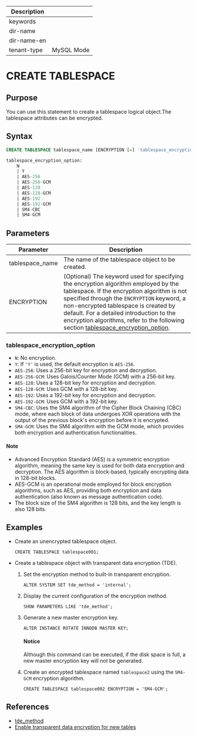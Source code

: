 | Description   |                 |
|---------------|-----------------|
| keywords      |                 |
| dir-name      |                 |
| dir-name-en   |                 |
| tenant-type   | MySQL Mode      |

# CREATE TABLESPACE

## Purpose

You can use this statement to create a tablespace logical object.The tablespace attributes can be encrypted.

## Syntax

```sql
CREATE TABLESPACE tablespace_name [ENCRYPTION [=] 'tablespace_encryption_option'];

tablespace_encryption_option:
    N
    | Y
    | AES-256
    | AES-256-GCM
    | AES-128
    | AES-128-GCM
    | AES-192
    | AES-192-GCM
    | SM4-CBC
    | SM4-GCM
```

## Parameters

| **Parameter** | **Description** |
|-------------------|-------------------------|
| tablespace_name   | The name of the tablespace object to be created.|
| ENCRYPTION        | (Optional) The keyword used for specifying the encryption algorithm employed by the tablespace. If the encryption algorithm is not specified through the `ENCRYPTION` keyword, a non-encrypted tablespace is created by default. For a detailed introduction to the encryption algorithms, refer to the following section [tablespace_encryption_option](#tablespace_encryption_option). |

### tablespace_encryption_option

* `N`: No encryption.
* `Y`: If `'Y'` is used, the default encryption is `AES-256`.
* `AES-256`: Uses a 256-bit key for encryption and decryption.
* `AES-256-GCM`: Uses Galois/Counter Mode (GCM) with a 256-bit key.
* `AES-128`: Uses a 128-bit key for encryption and decryption.
* `AES-128-GCM`: Uses GCM with a 128-bit key.
* `AES-192`: Uses a 192-bit key for encryption and decryption.
* `AES-192-GCM`: Uses GCM with a 192-bit key.
* `SM4-CBC`: Uses the SM4 algorithm of the Cipher Block Chaining (CBC) mode, where each block of data undergoes XOR operations with the output of the previous block's encryption before it is encrypted.
* `SM4-GCM`: Uses the SM4 algorithm with the GCM mode, which provides both encryption and authentication functionalities.

<main id="notice" type='explain'>
  <h4>Note</h4>
  <p><ul><li>Advanced Encryption Standard (AES) is a symmetric encryption algorithm, meaning the same key is used for both data encryption and decryption. The AES algorithm is block-based, typically encrypting data in 128-bit blocks.</li><li>AES-GCM is an operational mode employed for block encryption algorithms, such as AES, providing both encryption and data authentication (also known as message authentication code).</li><li>The block size of the SM4 algorithm is 128 bits, and the key length is also 128 bits.</li></ul></p>
</main>

## Examples

* Create an unencrypted tablespace object.

  ```shell
  CREATE TABLESPACE tablespace001;
  ```

* Create a tablespace object with transparent data encryption (TDE).

  1. Set the encryption method to built-in transparent encryption.

      ```shell
      ALTER SYSTEM SET tde_method = 'internal';
      ```

  2. Display the current configuration of the encryption method.

      ```shell
      SHOW PARAMETERS LIKE 'tde_method';
      ```

  3. Generate a new master encryption key.

      ```shell
      ALTER INSTANCE ROTATE INNODB MASTER KEY;
      ```

      <main id="notice" type='notice'>
        <h4>Notice</h4>
        <p></p> Although this command can be executed, if the disk space is full, a new master encryption key will not be generated.
      </main>

  4. Create an encrypted tablespace named `tablespace2` using the `SM4-GCM` encryption algorithm.

      ```shell
      CREATE TABLESPACE tablespace002 ENCRYPTION = 'SM4-GCM';
      ```

## References

* [tde_method](../../../../800.configuration-items-and-system-variables/100.system-configuration-items/400.tenant-level-configuration-items/3400.tde_method.md)
* [Enable transparent data encryption for new tables](../../../../../600.manage/500.security-and-permissions/500.data-storage-encryption/200.data-storage-encryption-of-mysql-mode/100.configure-internal-storage-encryption-of-mysql-mode.md)
